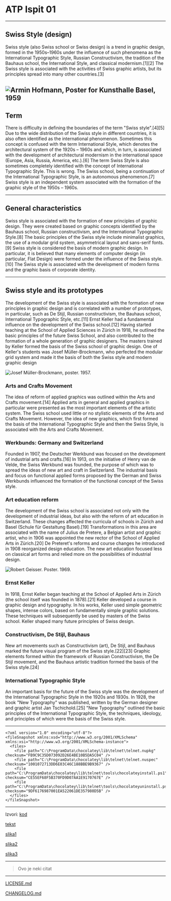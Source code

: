 # ATP Ispit 01

---

## Swiss Style (design)

Swiss style (also Swiss school or Swiss design) is a trend in graphic design, formed in the 1950s–1960s under the influence of such phenomena as the International Typographic Style, Russian Constructivism, the tradition of the Bauhaus school, the International Style, and classical modernism.[1][2] The Swiss style is associated with the activities of Swiss graphic artists, but its principles spread into many other countries.[3]

![Armin Hofmann, Poster for Kunsthalle Basel, 1959](https://upload.wikimedia.org/wikipedia/commons/thumb/3/30/1959_-_Kunsthalle_Basel_-_4_Bildhauer.jpg/300px-1959_-_Kunsthalle_Basel_-_4_Bildhauer.jpg)
---

## Term

There is difficulty in defining the boundaries of the term "Swiss style".[4][5] Due to the wide distribution of the Swiss style in different countries, it is also often identified as the international phenomenon. Sometimes this concept is confused with the term International Style, which denotes the architectural system of the 1920s – 1960s and which, in turn, is associated with the development of architectural modernism in the international space (Europe, Asia, Russia, America, etc.).[6] The term Swiss Style is also sometimes completely identified with the concept of International Typographic Style. This is wrong. The Swiss school, being a continuation of the International Typographic Style, is an autonomous phenomenon.[7] Swiss style is an independent system associated with the formation of the graphic style of the 1950s – 1960s.

---

## General characteristics

Swiss style is associated with the formation of new principles of graphic design. They were created based on graphic concepts identified by the Bauhaus school, Russian constructivism, and the International Typographic Style.[8] The basic principles of the Swiss style include minimalist graphics, the use of a modular grid system, asymmetrical layout and sans-serif fonts.[9] Swiss style is considered the basis of modern graphic design. In particular, it is believed that many elements of computer design (in particular, Flat Design) were formed under the influence of the Swiss style.[10] The Swiss style is associated with the development of modern forms and the graphic basis of corporate identity.

---

## Swiss style and its prototypes

The development of the Swiss style is associated with the formation of new principles in graphic design and is correlated with a number of prototypes, in particular, such as De Stijl, Russian constructivism, the Bauhaus school, International Typographic Style, etc.[11] Ernst Keller had a fundamental influence on the development of the Swiss school.[12] Having started teaching at the School of Applied Sciences in Zürich in 1918, he outlined the basic principles of the future Swiss School, and also contributed to the formation of a whole generation of graphic designers. The masters trained by Keller formed the basis of the Swiss school of graphic design. One of Keller's students was Josef Müller-Brockmann, who perfected the modular grid system and made it the basis of both the Swiss style and modern graphic design

![Josef Müller-Brockmann, poster. 1957.](https://upload.wikimedia.org/wikipedia/commons/thumb/4/41/Josef_M%C3%BCller-Brockmann_1957.jpg/220px-Josef_M%C3%BCller-Brockmann_1957.jpg)

### Arts and Crafts Movement

The idea of reform of applied graphics was outlined within the Arts and Crafts movement.[14] Applied arts in general and applied graphics in particular were presented as the most important elements of the artistic system. The Swiss school used little or no stylistic elements of the Arts and Crafts Movement. However, the idea of new graphics, which first formed the basis of the International Typographic Style and then the Swiss Style, is associated with the Arts and Crafts Movement.

### Werkbunds: Germany and Switzerland

Founded in 1907, the Deutscher Werkbund was focused on the development of industrial arts and crafts.[16] In 1913, on the initiative of Henry van de Velde, the Swiss Werkbund was founded, the purpose of which was to spread the ideas of new art and craft in Switzerland. The industrial basis and focus on functional applied forms proposed by the German and Swiss Werkbunds influenced the formation of the functional concept of the Swiss style.

### Art education reform

The development of the Swiss school is associated not only with the development of industrial ideas, but also with the reform of art education in Switzerland. These changes affected the curricula of schools in Zürich and Basel (Schule für Gestaltung Basel).[19] Transformations in this area are associated with the name of Julius de Pretere, a Belgian artist and graphic artist, who in 1906 was appointed the new rector of the School of Applied Arts in Zürich.[20] De Preteret's reforms and course changes he introduced in 1908 reorganized design education. The new art education focused less on classical art forms and relied more on the possibilities of industrial design.

![Robert Geisser. Poster. 1969.](https://upload.wikimedia.org/wikipedia/commons/thumb/7/75/Geisser_Plakat_Mohrenball_1969.jpg/280px-Geisser_Plakat_Mohrenball_1969.jpg)

### Ernst Keller

In 1918, Ernst Keller began teaching at the School of Applied Arts in Zürich (the school itself was founded in 1878).[21] Keller developed a course in graphic design and typography. In his works, Keller used simple geometric shapes, intense colors, based on fundamentally simple graphic solutions. These techniques will subsequently be used by masters of the Swiss school. Keller shaped many future principles of Swiss design.

### Constructivism, De Stijl, Bauhaus

New art movements such as Constructivism (art), De Stijl, and Bauhaus marked the future visual program of the Swiss style.[22][23] Graphic elements formed within the framework of Russian Constructivism, the De Stijl movement, and the Bauhaus artistic tradition formed the basis of the Swiss style.[24]

### International Typographic Style

An important basis for the future of the Swiss style was the development of the International Typographic Style in the 1920s and 1930s. In 1928, the book "New Typography" was published, written by the German designer and graphic artist Jan Tschichold.[25] "New Typography" outlined the basic principles of the International Typographic Style, the techniques, ideology, and principles of which were the basis of the Swiss style.

---

```
<?xml version="1.0" encoding="utf-8"?>
<fileSnapshot xmlns:xsd="http://www.w3.org/2001/XMLSchema" xmlns:xsi="http://www.w3.org/2001/XMLSchema-instance">
  <files>
    <file path="C:\ProgramData\chocolatey\lib\telnet\telnet.nupkg" checksum="FB9C9C35D073092D26E4BE10B5DA5C04" />
    <file path="C:\ProgramData\chocolatey\lib\telnet\telnet.nuspec" checksum="1001072713DD6E03C46C188BBE9B9367" />
    <file path="C:\ProgramData\chocolatey\lib\telnet\tools\chocolateyinstall.ps1" checksum="CE55EF68F5B370FD9D07AA1E9170767E" />
    <file path="C:\ProgramData\chocolatey\lib\telnet\tools\chocolateyuninstall.ps1" checksum="9DF6176987001EA522061DE357980D5B" />
  </files>
</fileSnapshot>
```
---

Izvori:
[kod](https://gist.github.com/discover)

[tekst](https://en.wikipedia.org/wiki/Swiss_Style_(design))

[slika1](https://upload.wikimedia.org/wikipedia/commons/thumb/3/30/1959_-_Kunsthalle_Basel_-_4_Bildhauer.jpg/300px-1959_-_Kunsthalle_Basel_-_4_Bildhauer.jpg)

[slika2](https://upload.wikimedia.org/wikipedia/commons/thumb/4/41/Josef_M%C3%BCller-Brockmann_1957.jpg/220px-Josef_M%C3%BCller-Brockmann_1957.jpg)

[slika3](https://upload.wikimedia.org/wikipedia/commons/thumb/7/75/Geisser_Plakat_Mohrenball_1969.jpg/280px-Geisser_Plakat_Mohrenball_1969.jpg)

---

> Ovo je neki citat

---

[LICENSE.md](LICENSE.md)

[CHANGELOG.md](CHANGELOG.md)





